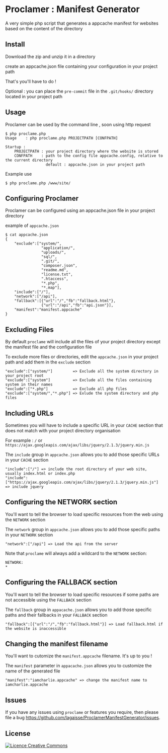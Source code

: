 Proclamer : Manifest Generator
============================
A very simple php script that generates a appcache manifest for websites based on the content of the directory



Install
-------

Download the zip and unzip it in a directory

create an appcache.json file containing your configuration in your project path

That's you'll have to do !

Optional : you can place the `pre-commit` file in the `.git/hooks/` directory located in your project path

Usage
-----

Proclamer can be used by the command line , soon using http request

    $ php proclame.php
    Usage    : php proclame.php PROJECTPATH [CONFPATH] 
     
    Startup : 
        PROJECTPATH : your project directory where the website is stored 
        CONFPATH    : path to the config file appcache.config, relative to the current directory 
                      default : appcache.json in your project path 
Example use

    $ php proclame.php /www/site/
    

Configuring Proclamer
---------------------

Proclamer can be configured using an appcache.json file in your project directory

example of `appcache.json`

    $ cat appcache.json
    {
        "exclude":["system/", 
                    "application/",
                    "uploads/", 
                    "sql/", 
                    ".git/",
                    "composer.json",
                    "readme.md",
                    "license.txt",
                    ".htaccess", 
                    "*.php", 
                    "*.map"],
        "include":["/"],
        "network":["/api"],
        "fallback":[{"url":"/","fb":"fallback.html"},
                    {"url":"/api","fb":"api.json"}],
        "manifest":"manifest.appcache"
    }



Excluding Files
--------------

By default `proclame` will include all the files of your project directory except the manifest file and the configuration file

To exclude more files or directories, edit the `appcache.json` in your project path and add them in the `exclude` section

    "exclude":["system/"]         => Exclude all the system directory in your project root
    "exclude":["system"]          => Exclude all the files containing system in their names
    "exclude":["*.php"]           => Exclude all php files
    "exclude":["system/","*.php"] => Exlude the system directory and php files

Including URLs
---------------

Sometimes you will have to include a specific URL in your `CACHE` section that does not match with your project directory organisation

For example : `/` or `https://ajax.googleapis.com/ajax/libs/jquery/2.1.3/jquery.min.js`

The `include` group in `appcache.json` allows you to add those specific URLs in your `CACHE` section 

    "include":["/"] => include the root directory of your web site, usually index.html or index.php
    "include":["https://ajax.googleapis.com/ajax/libs/jquery/2.1.3/jquery.min.js"] => include jquery


Configuring the NETWORK section
------------------------------

You'll want to tell the browser to load specific resources from the web using the `NETWORK` section

The `network` group in `appcache.json` allows you to add those specific paths in your `NETWORK` section 

    "network":["/api"] => Load the api from the server

Note that `proclame` will always add a wildcard to the `NETWORK` section:

    NETWORK:
    *


Configuring the FALLBACK section
--------------------------------

You'll want to tell the browser to load specific resources if some paths are not accessible using the `FALLBACK` section

The `fallback` group in `appacache.json` allows you to add those specific paths and their fallbacks in your `FALLBACK` section 

    "fallback":[{"url":"/","fb":"fallback.html"}] => Load fallback.html if the website is inaccessible


Changing the manifest filename
------------------------------

You'll want to cutomize the `manifest.appcache` filename. It's up to you !

The `manifest` parameter in `appacache.json` allows you to customize the name of the generated file 

    "manifest":"iamcharlie.appcache" => change the manifest name to iamcharlie.appcache

Issues
------

If you have any issues using `proclame` or features you require, then please
file a bug https://github.com/lagaisse/ProclamerManifestGenerator/issues.

License
-------

<a rel="license" href="http://creativecommons.org/licenses/by-nc-nd/4.0/"><img alt="Licence Creative Commons" style="border-width:0" src="https://i.creativecommons.org/l/by-nc-nd/4.0/80x15.png" /></a>


